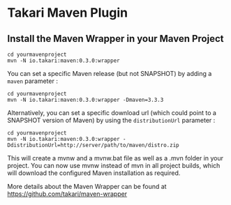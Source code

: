 # Takari Maven Plugin

## Install the Maven Wrapper in your Maven Project

```
cd yourmavenproject
mvn -N io.takari:maven:0.3.0:wrapper
```

You can set a specific Maven release (but not SNAPSHOT) by adding a `maven` parameter :

```
cd yourmavenproject
mvn -N io.takari:maven:0.3.0:wrapper -Dmaven=3.3.3
```

Alternatively, you can set a specific download url (which could point to a SNAPSHOT version of Maven) by using the `distributionUrl` parameter :

```
cd yourmavenproject
mvn -N io.takari:maven:0.3.0:wrapper -DdistributionUrl=http://server/path/to/maven/distro.zip
```


This will create a mvnw and a mvnw.bat file as well as a .mvn folder in your project.
You can now use mvnw instead of mvn in all project builds, which will download the
configured Maven installation as required.

More details about the Maven Wrapper can be found at <a href="https://github.com/takari/maven-wrapper">https://github.com/takari/maven-wrapper</a>
